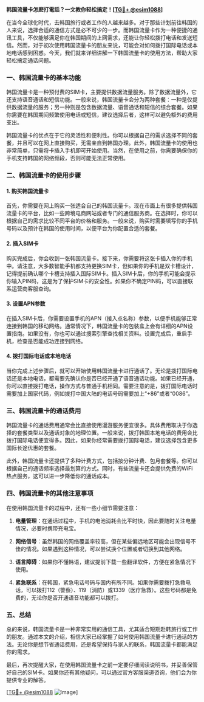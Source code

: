 **韩国流量卡怎麽打電話？一文教你轻松搞定！[[TG💪+ @esim1088](https://t.me/s/esim1088)]**

在当今全球化时代，去韩国旅行或者工作的人越来越多。对于那些计划前往韩国的人来说，选择合适的通信方式是必不可少的一步。而韩国流量卡作为一种便捷的通讯工具，不仅能够满足你在韩国期间的上网需求，还能让你轻松拨打电话和发送短信。然而，对于初次使用韩国流量卡的朋友来说，可能会对如何拨打国际电话或本地电话感到困惑。今天，我们就来详细讲解一下韩国流量卡的使用方法，帮助大家轻松搞定通话问题。

### 一、韩国流量卡的基本功能

韩国流量卡是一种预付费的SIM卡，主要提供数据流量服务。除了数据流量外，它还支持语音通话和短信功能。一般来说，韩国流量卡会分为两种套餐：一种是仅提供数据流量的服务；另一种则是包含数据流量、语音通话和短信的综合套餐。如果你需要在韩国期间频繁使用电话或短信，建议选择后者，这样可以避免额外的费用支出。

韩国流量卡的优点在于它的灵活性和便利性。你可以根据自己的需求选择不同的套餐，并且可以在网上直接购买，无需亲自到韩国办理。此外，韩国流量卡的使用也非常简单，只需将卡插入手机即可开始使用。当然，在使用之前，你需要确保你的手机支持韩国的网络频段，否则可能无法正常使用。

### 二、韩国流量卡的使用步骤

#### 1. 购买韩国流量卡

首先，你需要在网上购买一张适合自己的韩国流量卡。现在市面上有很多提供韩国流量卡的平台，比如一些跨境电商网站或者专门的通信服务商。在选择时，你可以根据自己的需求比较不同平台的价格和服务。一般来说，购买时需要填写你的手机号码以及预计在韩国的使用时间，以便平台为你配置合适的套餐。

#### 2. 插入SIM卡

购买完成后，你会收到一张韩国流量卡。接下来，你需要将这张卡插入你的手机中。请注意，大多数智能手机都支持更换SIM卡，但如果你的手机是双卡槽设计，记得提前确认哪个卡槽支持插入国际SIM卡。插入SIM卡后，你的手机可能会提示你输入PIN码，这是为了保护SIM卡的安全性。如果你不确定PIN码，可以直接联系运营商客服查询。

#### 3. 设置APN参数

在插入SIM卡后，你需要设置手机的APN（接入点名称）参数，以便手机能够正常连接到韩国的移动网络。通常情况下，韩国流量卡的包装盒上会有详细的APN设置指南。如果没有，你也可以通过搜索引擎查找相关资料。设置完成后，重启手机，检查是否能成功连接到网络。

#### 4. 拨打国际电话或本地电话

当你完成上述步骤后，就可以开始使用韩国流量卡进行通话了。无论是拨打国际电话还是本地电话，都需要先确认你是否已经开通了语音通话功能。如果已经开通，你可以直接拨打电话，操作方式与普通手机相同。需要注意的是，拨打国际电话时需要加上国家代码，例如拨打中国大陆的电话号码需要加上“+86”或者“0086”。

### 三、韩国流量卡的通话费用

韩国流量卡的通话费用通常会比直接使用漫游服务便宜很多。具体费用取决于你选择的套餐类型以及通话对象的地理位置。一般来说，拨打韩国本地电话的费用会比拨打国际电话便宜得多。因此，如果你经常需要拨打国际电话，建议选择包含更多国际长途优惠的套餐。

此外，韩国流量卡还提供了多种计费方式，包括按分钟计费、包月套餐等。你可以根据自己的通话频率选择最划算的方式。同时，有些流量卡还会提供免费的WiFi热点服务，这可以进一步降低你的通话成本。

### 四、韩国流量卡的其他注意事项

在使用韩国流量卡的过程中，还有一些小细节需要注意：

1. **电量管理**：在通话过程中，手机的电池消耗会比平时快，因此要随时关注电量情况，必要时携带充电宝。
   
2. **网络信号**：虽然韩国的网络覆盖率较高，但在某些偏远地区可能会出现信号不佳的情况。如果遇到这种情况，可以尝试换个位置或者切换到其他网络。

3. **语言障碍**：如果你不懂韩语，建议提前下载一些翻译软件，方便在紧急情况下使用。

4. **紧急联系**：在韩国，紧急电话号码与国内有所不同。如果你需要拨打急救电话，可以拨打112（警察）、119（消防）或1339（医疗急救）。这些号码都是免费的，无论你是否开通语音功能都可以拨打。

### 五、总结

总的来说，韩国流量卡是一种非常实用的通信工具，尤其适合短期赴韩旅行或工作的朋友。通过本文的介绍，相信大家已经掌握了如何使用韩国流量卡进行通话的方法。无论你是想节省通话费用，还是希望保持与家人的联系，韩国流量卡都能满足你的需求。

最后，再次提醒大家，在使用韩国流量卡之前一定要仔细阅读说明书，并妥善保管好自己的SIM卡。如果你还有其他疑问，可以通过官方客服渠道咨询，他们会为你提供专业的解答。

[[TG💪+ @esim1088](https://t.me/s/esim1088) ![Image](https://i.postimg.cc/4NQfJmqS/Snipaste-2025-05-13-00-14-12.png)]